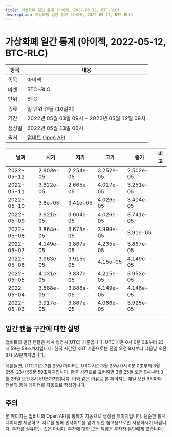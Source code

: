 ```yaml
---
title: 가상화폐 일간 통계 (아이젝, 2022-05-12, BTC-RLC)
description: 가상화폐 일간 통계 (아이젝, 2022-05-12, BTC-RLC)
---
```



가상화폐 일간 통계 (아이젝, 2022-05-12, BTC-RLC)
===

|항목|내용|
|--|--|
|종목|아이젝|
|마켓|BTC-RLC|
|단위|BTC|
|종류|일 단위 캔들 (10일치)|
|기간|2022년 05월 03일 09시 - 2022년 05월 12일 09시|
|생성일|2022년 05월 13일 06시|
|출처|[업비트 Open API](https://docs.upbit.com)|


|날짜|시가|저가|고가|종가|비고|
|--|--|--|--|--|--|
|2022-05-12|2.803e-05|2.254e-05|3.252e-05|2.502e-05|    |
|2022-05-11|3.822e-05|2.665e-05|4.017e-05|3.251e-05|    |
|2022-05-10|3.6e-05|3.41e-05|4.026e-05|3.414e-05|    |
|2022-05-09|3.921e-05|3.604e-05|4.026e-05|3.741e-05|    |
|2022-05-08|3.864e-05|3.675e-05|3.999e-05|3.91e-05|    |
|2022-05-07|4.149e-05|3.867e-05|4.235e-05|3.867e-05|    |
|2022-05-06|3.963e-05|3.915e-05|4.15e-05|4.149e-05|    |
|2022-05-05|4.131e-05|3.837e-05|4.215e-05|3.952e-05|    |
|2022-05-04|3.888e-05|3.888e-05|4.149e-05|4.146e-05|    |
|2022-05-03|3.917e-05|3.867e-05|4.066e-05|3.925e-05|    |


일간 캔들 구간에 대한 설명
---


업비트의 일간 캔들은 세계 협정시(UTC) 기준입니다. 
UTC 기준 0시 0분 0초부터 23시 59분 59초까지입니다. 
한국 시간인 KST 기준으로는 전일 오전 9시부터 다음날 오전 8시 59분까지입니다. 


예를들면, UTC 기준 3월 25일 데이터는 UTC 시준 3월 25일 0시 0분 0초부터 3월 25일 23시 59분 59초까지입니다. 
한국 시간으로 표현하면 3월 25일 오전 9시부터 3월 26일 오전 8시 59분까지입니다. 
이와 같은 이유로 본 페이지는 매일 오전 9시마다 전날의 통계 데이터를 자동으로 작성합니다. 


주의
---


본 페이지는 업비트의 Open API를 통하여 자동으로 생성된 페이지입니다. 
단순한 통계 데이터만 제공하고, 자료를 통해 인사이트를 얻기 위한 참고용으로만 사용하시기 바랍니다. 
투자를 권유하는 것은 아니며, 투자에 대한 모든 책임은 투자자 본인에게 있습니다. 
